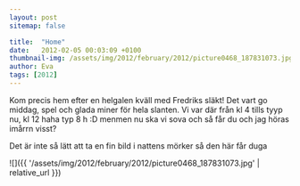 ```yaml
---
layout: post
sitemap: false

title:  "Home"
date:   2012-02-05 00:03:09 +0100
thumbnail-img: /assets/img/2012/february/2012/picture0468_187831073.jpg
author: Eva
tags: [2012]
---
```


Kom precis hem efter en helgalen kväll med Fredriks släkt! Det vart go middag, spel och glada miner för hela slanten. Vi var där från kl 4 tills tyyp nu, kl 12 haha typ 8 h :D menmen nu ska vi sova och så får du och jag höras imårrn visst?






Det är inte så lätt att ta en fin bild i nattens mörker så den här får duga

![]({{ '/assets/img/2012/february/2012/picture0468_187831073.jpg'  | relative_url }})

